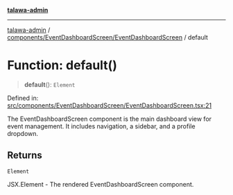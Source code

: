 [**talawa-admin**](../../../../README.md)

***

[talawa-admin](../../../../README.md) / [components/EventDashboardScreen/EventDashboardScreen](../README.md) / default

# Function: default()

> **default**(): `Element`

Defined in: [src/components/EventDashboardScreen/EventDashboardScreen.tsx:21](https://github.com/gautam-divyanshu/talawa-admin/blob/334f0f7773e45df65600a1da08d00c41806347e4/src/components/EventDashboardScreen/EventDashboardScreen.tsx#L21)

The EventDashboardScreen component is the main dashboard view for event management.
It includes navigation, a sidebar, and a profile dropdown.

## Returns

`Element`

JSX.Element - The rendered EventDashboardScreen component.
